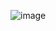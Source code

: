 ![image](https://github.com/weilun320/50-Twitter-Clone-using-API/assets/41337787/caad2f53-3792-4650-9ed8-f58d2d0e7585)
